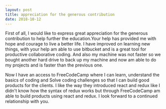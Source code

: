 ```yaml
---
layout: post
title: appreciation for the generous contribution
date: 2018-10-12
--- 
```

First of all, I would like to express great appreciation for the generous contribution to help further the education.Your help has provided me with hope and courage to live a better life. I have improved on learning new things, with your help am able to use bitbucket and is a great tool for productive collaborative coding. And also my machine was not faster so we bought another hard drive to back up my machine and now am able to do my projects and is faster than the previous one.

Now I have an access to FreeCodeCamp where I can learn, understand the basics of coding and Solve coding challenges so that I can build good products for the clients.  I like the way they introduced react and redux like I didn't know how the syntax of redux works but through FreeCodeCamp am able to build products using react and redux. I look forward to a continued relationship with you.